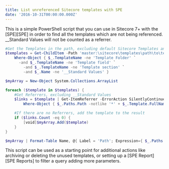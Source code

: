 ```yaml
---
title: List unreferenced Sitecore templates with SPE
date: '2016-10-31T00:00:00.000Z'
---
```


This is a simple PowerShell script that you can use in Sitecore 7+ with the [SPE][SPE] in order to find all the templates which are not being referenced. __Standard Values will not be counted as a referrer.

```powershell
#Get the Templates in the path, excluding default Sitecore Templates and __Standard Values
$templates = Get-ChildItem -Path 'master:\sitecore\templates\path\to\templates' -Recurse |`
    Where-Object { $_.TemplateName -ne 'Template Folder' `
      -and $_.TemplateName -ne 'Template field' `
        -and $_.TemplateName -ne 'Template section' `
        -and $_.Name -ne '__Standard Values' }

$myArray = New-Object System.Collections.ArrayList

foreach ($template in $templates) {
    #Get Referrers, excluding __Standard Values
    $links = $template | Get-ItemReferrer -ErrorAction SilentlyContinue | `
        Where-Object { $_.Paths.Path -notlike '*' + $_.Template.FullName + '*' }

    #If there are no Referrers, add the template to the result
    if ($links.Count -eq 0) {
        [void]$myArray.Add($template)
    }
}

$myArray | Format-Table Name, @{ Label = 'Path'; Expression={ $_.Paths.Path } }
```

This script can be used as a starting point for additional actions like archiving or deleting the unused templates, or setting up a [SPE Report][SPE Reports] to filter a query adding more parameters.
